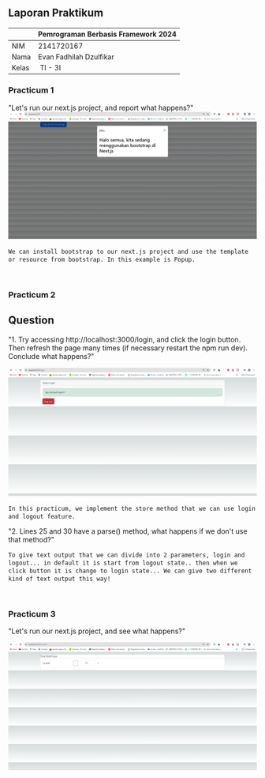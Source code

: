 ## Laporan Praktikum

|  | Pemrograman Berbasis Framework 2024 |
|--|--|
| NIM |  2141720167|
| Nama |  Evan Fadhilah Dzulfikar |
| Kelas | TI - 3I |


### Practicum 1

"Let's run our next.js project, and report what happens?"
![Screenshot](assets-report/01.png)

    We can install bootstrap to our next.js project and use the template or resource from bootstrap. In this example is Popup.

<br />


### Practicum 2

## Question
"1. Try accessing http://localhost:3000/login, and click the login button. Then refresh the page many times (if necessary restart the npm run dev). Conclude what happens?"

![Screenshot](assets-report/02.png)

    In this practicum, we implement the store method that we can use login and logout feature.

"2. Lines 25 and 30 have a parse() method, what happens if we don't use that method?"

    To give text output that we can divide into 2 parameters, login and logout... in default it is start from logout state.. then when we click button it is change to login state... We can give two different kind of text output this way!

<br />


### Practicum 3

"Let's run our next.js project, and see what happens?"

![Screenshot](assets-report/03.png)

<br />


